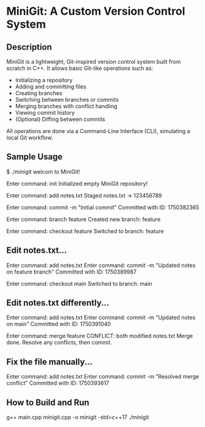 # MiniGit: A Custom Version Control System

## Description

MiniGit is a lightweight, Git-inspired version control system built from scratch in C++. It allows basic Git-like operations such as:

- Initializing a repository
- Adding and committing files
- Creating branches
- Switching between branches or commits
- Merging branches with conflict handling
- Viewing commit history
- (Optional) Diffing between commits

All operations are done via a Command-Line Interface (CLI), simulating a local Git workflow.

## Sample Usage

$ ./minigit
welcom to MiniGit!

Enter command: init
Initialized empty MiniGit repository!

Enter command: add notes.txt
Staged notes.txt -> 123456789

Enter command: commit -m "Initial commit"
Committed with ID: 1750382365

Enter command: branch feature
Created new branch: feature

Enter command: checkout feature
Switched to branch: feature

## Edit notes.txt...

Enter command: add notes.txt
Enter command: commit -m "Updated notes on feature branch"
Committed with ID: 1750389987

Enter command: checkout main
Switched to branch: main

## Edit notes.txt differently...

Enter command: add notes.txt
Enter command: commit -m "Updated notes on main"
Committed with ID: 1750391040

Enter command: merge feature
CONFLICT: both modified notes.txt
Merge done. Resolve any conflicts, then commit.

## Fix the file manually...

Enter command: add notes.txt
Enter command: commit -m "Resolved merge conflict"
Committed with ID: 1750393617

## How to Build and Run

g++ main.cpp minigit.cpp -o minigit -std=c++17
./minigit